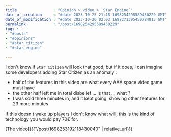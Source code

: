 ```yaml
---
title                : "Opinion > video > `Star Engine`"
date_of_creation     : "#date 2023-10-25 21:18 1698254295589450229 GMT"
date_of_modification : "#date 2023-10-26 02:03 1698271395450784813 GMT"
permalink            : "/post/1698254295589450229"
tags :
- "#posts"
- "#opinions"
- "#star_citizen"
- "#star_engine"

---
```


I don't know if `Star Citizen` will look that good, but if it does, I can imagine some developers adding Star Citizen as an anomaly :
- half of the features in this video are what every AAA space video game must have
- the other half left me in total disbelief ... is that ... what ?
- I was sold three minutes in, and it kept going, showing other features for 23 more minutes

If this doesn't wake up players I don't know what will, this is the kind of technology you would pay 70€ for.

[The video]({{"/post/1698253192118430040" | relative_url}})
